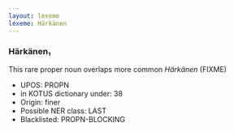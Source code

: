 ```yaml
---
layout: lexeme
lexeme: Härkänen
---
```


###  Härkänen₁

This rare proper noun overlaps more common *Härkänen* (FIXME)
* UPOS:  PROPN
* in KOTUS dictionary under:  38
* Origin:  finer
* Possible NER class:  LAST
* Blacklisted:  PROPN-BLOCKING


